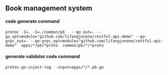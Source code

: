 ## Book management system   
#### code generate command

```shell
protoc -I=. -I=./common/pb   --go_out=. --go_opt=module="github.com/lifangjunone/restful-api-demo" --go-grpc_out=. --go-grpc_opt=module="github.com/lifangjunone/restful-api-demo"  apps/*/pb/*proto  common/pb/*/*proto
```

#### generate validator code command

```shell
protoc-go-inject-tag  -input=apps/*/*.pb.go
```